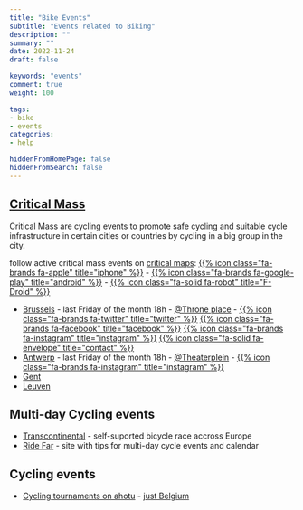 ```yaml
---
title: "Bike Events"
subtitle: "Events related to Biking"
description: ""
summary: ""
date: 2022-11-24
draft: false

keywords: "events"
comment: true
weight: 100

tags:
- bike
- events
categories:
- help

hiddenFromHomePage: false
hiddenFromSearch: false
---
```


## [Critical Mass](https://en.wikipedia.org/wiki/Critical_Mass_(cycling))

Critical Mass are cycling events to promote safe cycling and suitable cycle infrastructure in certain cities or countries by cycling in a big group in the city.

follow active critical mass events on [critical maps](https://www.criticalmaps.net/): [{{% icon class="fa-brands fa-apple" title="iphone" %}}](https://apps.apple.com/app/critical-maps/id918669647) - [{{% icon class="fa-brands fa-google-play" title="android" %}}](https://play.google.com/store/apps/details?id=de.stephanlindauer.criticalmaps&pli=1) - [{{% icon class="fa-solid fa-robot" title="F-Droid" %}}](https://f-droid.org/en/packages/de.stephanlindauer.criticalmaps/)

- [Brussels](https://criticalmass.brussels/en/) - last Friday of the month 18h - [@Throne place](https://goo.gl/maps/7dhWPMePNzKLDZzZA) - [{{% icon class="fa-brands fa-twitter" title="twitter" %}}](http://twitter.com/critMassBrussel) [{{% icon class="fa-brands fa-facebook" title="facebook" %}}](http://facebook.com/criticalmassbrussels/) [{{% icon class="fa-brands fa-instagram" title="instagram" %}}](http://instagram.com/criticalmassbrussels/) [{{% icon class="fa-solid fa-envelope" title="contact" %}}](https://criticalmass.brussels/en/#:~:text=Twitter%C2%A0/%20Facebook%C2%A0/%20Instagram%C2%A0/%20Contact)
- [Antwerp](https://www.fietsersbond.be/nieuws/critical-mass-elke-laatste-vrijdag-van-de-maand) - last Friday of the month 18h - [@Theaterplein](https://goo.gl/maps/qTMs5AWXVtYGG5bVA) -  [{{% icon class="fa-brands fa-instagram" title="instagram" %}}](https://www.instagram.com/CriticalMassAntwerpen/)
- [Gent](https://www.facebook.com/CriticalMassGent/)
- [Leuven](https://m.facebook.com/criticalmassleuven/)

## Multi-day Cycling events

- [Transcontinental](https://www.transcontinental.cc/) - self-suported bicycle race accross Europe
- [Ride Far](https://ridefar.info/) - site with tips for multi-day cycle events and calendar

## Cycling events

- [Cycling tournaments on ahotu](https://www.ahotu.com/cycling) - [just Belgium](https://www.ahotu.com/calendar/cycling/belgium)
